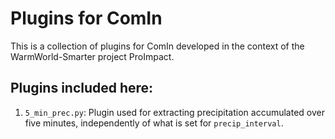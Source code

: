 # Plugins for ComIn

This is a collection of plugins for ComIn developed in the context of the
WarmWorld-Smarter project ProImpact.

## Plugins included here:

1. `5_min_prec.py`: Plugin used for extracting precipitation accumulated over five minutes, independently of what is set for `precip_interval`.
